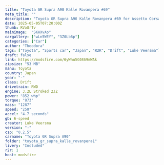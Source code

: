```yaml
---
title: "Toyota GR Supra A90 Kalle Rovanpera #69"
meta_title: ""
description: "Toyota GR Supra A90 Kalle Rovanpera #69 for Assetto Corsa by Luke Veersma"
date: 2025-05-05T07:20:00Z
thumb: RVoUrTv
mainimage:  "SKHXvAo"
cargallery: ["wLn5WEY", "3Z0Lb6p"]
categories: ["Car"]
author: "Theodora"
tags: ["Toyota", "Sports car", "Japan", "R2R", "Drift", "Luke Veersma"]
draft: false
link: https://modsfire.com/6yWhu5G0869mWAk
zipsize: "53 MB"
manu: Toyota
country: Japan
year: "-"
class: Drift
drivetrain: RWD
engine: 3.2L Stroked 2JZ
power: "852 whp"
torque: "873"
mass: "1287"
speed: "250"
accel: "4.7 seconds"
gb: 6-speed
creator: Luke Veersma
version: "-"
csp: "0.2.5"
carname: "Toyota GR Supra A90"
folder: "toyota_gr_supra_kalle_rovanpera1"
livery: "Included"
r2r: 1
host: modsfire
---
```

